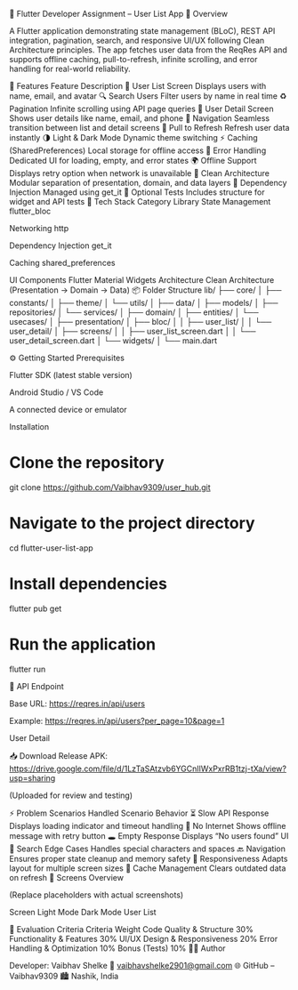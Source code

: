 📱 Flutter Developer Assignment – User List App
🧩 Overview

A Flutter application demonstrating state management (BLoC), REST API integration, pagination, search, and responsive UI/UX following Clean Architecture principles.
The app fetches user data from the ReqRes API
and supports offline caching, pull-to-refresh, infinite scrolling, and error handling for real-world reliability.

🚀 Features
Feature	Description
👥 User List Screen	Displays users with name, email, and avatar
🔍 Search Users	Filter users by name in real time
♻️ Pagination	Infinite scrolling using API page queries
📄 User Detail Screen	Shows user details like name, email, and phone
🧭 Navigation	Seamless transition between list and detail screens
🔄 Pull to Refresh	Refresh user data instantly
🌗 Light & Dark Mode	Dynamic theme switching
⚡ Caching (SharedPreferences)	Local storage for offline access
📡 Error Handling	Dedicated UI for loading, empty, and error states
🌍 Offline Support	Displays retry option when network is unavailable
🧱 Clean Architecture	Modular separation of presentation, domain, and data layers
🧠 Dependency Injection	Managed using get_it
🧪 Optional Tests	Includes structure for widget and API tests
🧰 Tech Stack
Category	Library
State Management	flutter_bloc

Networking	http

Dependency Injection	get_it

Caching	shared_preferences

UI Components	Flutter Material Widgets
Architecture	Clean Architecture (Presentation → Domain → Data)
📦 Folder Structure
lib/
├── core/
│   ├── constants/
│   ├── theme/
│   └── utils/
│
├── data/
│   ├── models/
│   ├── repositories/
│   └── services/
│
├── domain/
│   ├── entities/
│   └── usecases/
│
├── presentation/
│   ├── bloc/
│   │   ├── user_list/
│   │   └── user_detail/
│   ├── screens/
│   │   ├── user_list_screen.dart
│   │   └── user_detail_screen.dart
│   └── widgets/
│
└── main.dart

⚙️ Getting Started
Prerequisites

Flutter SDK (latest stable version)

Android Studio / VS Code

A connected device or emulator

Installation
# Clone the repository
git clone https://github.com/Vaibhav9309/user_hub.git

# Navigate to the project directory
cd flutter-user-list-app

# Install dependencies
flutter pub get

# Run the application
flutter run

🧪 API Endpoint

Base URL: https://reqres.in/api/users

Example: https://reqres.in/api/users?per_page=10&page=1

User Detail

📥 Download Release APK: https://drive.google.com/file/d/1LzTaSAtzvb6YGCnIlWxPxrRB1tzj-tXa/view?usp=sharing

(Uploaded for review and testing)


⚡ Problem Scenarios Handled
Scenario	Behavior
⏳ Slow API Response	Displays loading indicator and timeout handling
📶 No Internet	Shows offline message with retry button
🕳️ Empty Response	Displays “No users found” UI
🔎 Search Edge Cases	Handles special characters and spaces
🔙 Navigation	Ensures proper state cleanup and memory safety
📱 Responsiveness	Adapts layout for multiple screen sizes
🧹 Cache Management	Clears outdated data on refresh
📱 Screens Overview

(Replace placeholders with actual screenshots)

Screen	Light Mode	Dark Mode
User List


📄 Evaluation Criteria
Criteria	Weight
Code Quality & Structure	30%
Functionality & Features	30%
UI/UX Design & Responsiveness	20%
Error Handling & Optimization	10%
Bonus (Tests)	10%
👨‍💻 Author

Developer: Vaibhav Shelke
📧 vaibhavshelke2901@gmail.com
🌐 GitHub – Vaibhav9309
🏙️ Nashik, India
